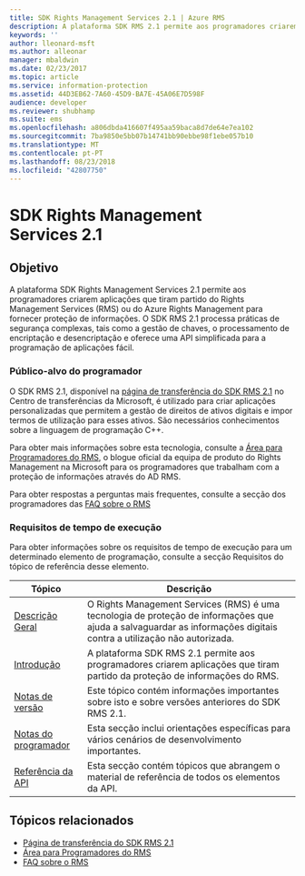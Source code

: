 ```yaml
---
title: SDK Rights Management Services 2.1 | Azure RMS
description: A plataforma SDK RMS 2.1 permite aos programadores criarem aplicações que tiram partido do RMS ou do Azure RMS para fornecer proteção de informações.
keywords: ''
author: lleonard-msft
ms.author: alleonar
manager: mbaldwin
ms.date: 02/23/2017
ms.topic: article
ms.service: information-protection
ms.assetid: 44D3EB62-7A60-45D9-BA7E-45A06E7D598F
audience: developer
ms.reviewer: shubhamp
ms.suite: ems
ms.openlocfilehash: a806dbda416607f495aa59baca8d7de64e7ea102
ms.sourcegitcommit: 7ba9850e5bb07b14741bb90ebbe98f1ebe057b10
ms.translationtype: MT
ms.contentlocale: pt-PT
ms.lasthandoff: 08/23/2018
ms.locfileid: "42807750"
---
```

# <a name="rights-management-services-sdk-21"></a>SDK Rights Management Services 2.1

## <a name="purpose"></a>Objetivo

A plataforma SDK Rights Management Services 2.1 permite aos programadores criarem aplicações que tiram partido do Rights Management Services (RMS) ou do Azure Rights Management para fornecer proteção de informações. O SDK RMS 2.1 processa práticas de segurança complexas, tais como a gestão de chaves, o processamento de encriptação e desencriptação e oferece uma API simplificada para a programação de aplicações fácil.

### <a name="developer-audience"></a>Público-alvo do programador

O SDK RMS 2.1, disponível na [página de transferência do SDK RMS 2.1](http://www.microsoft.com/en-us/download/details.aspx?id=38397) no Centro de transferências da Microsoft, é utilizado para criar aplicações personalizadas que permitem a gestão de direitos de ativos digitais e impor termos de utilização para esses ativos. São necessários conhecimentos sobre a linguagem de programação C++.

Para obter mais informações sobre esta tecnologia, consulte a [Área para Programadores do RMS](http://blogs.msdn.com/b/rms/archive/2012/05/31/official-release-of-ad-rms-sdk-2-0-and-ad-rms-client-2-0.aspx), o blogue oficial da equipa de produto do Rights Management na Microsoft para os programadores que trabalham com a proteção de informações através do AD RMS.

Para obter respostas a perguntas mais frequentes, consulte a secção dos programadores das [FAQ sobre o RMS](http://aka.ms/adrmsfaq )

### <a name="run-time-requirements"></a>Requisitos de tempo de execução

Para obter informações sobre os requisitos de tempo de execução para um determinado elemento de programação, consulte a secção Requisitos do tópico de referência desse elemento.

|Tópico|Descrição|
|-----|--------|
|[Descrição Geral](ad-rms-overview.md)|O Rights Management Services (RMS) é uma tecnologia de proteção de informações que ajuda a salvaguardar as informações digitais contra a utilização não autorizada.|
|[Introdução](getting-started-with-ad-rms-2-0.md)|A plataforma SDK RMS 2.1 permite aos programadores criarem aplicações que tiram partido da proteção de informações do RMS.|
|[Notas de versão](release-notes-rtm.md)|Este tópico contém informações importantes sobre isto e sobre versões anteriores do SDK RMS 2.1.|
|[Notas do programador](developer-notes.md)|Esta secção inclui orientações específicas para vários cenários de desenvolvimento importantes.|
|[Referência da API](api-reference-2-1.md)|Esta secção contém tópicos que abrangem o material de referência de todos os elementos da API.|

 

## <a name="related-topics"></a>Tópicos relacionados

* [Página de transferência do SDK RMS 2.1](http://www.microsoft.com/en-us/download/details.aspx?id=38397)
* [Área para Programadores do RMS](http://blogs.msdn.com/b/rms/archive/2012/05/31/official-release-of-ad-rms-sdk-2-0-and-ad-rms-client-2-0.aspx)
* [FAQ sobre o RMS](http://aka.ms/adrmsfaq )
